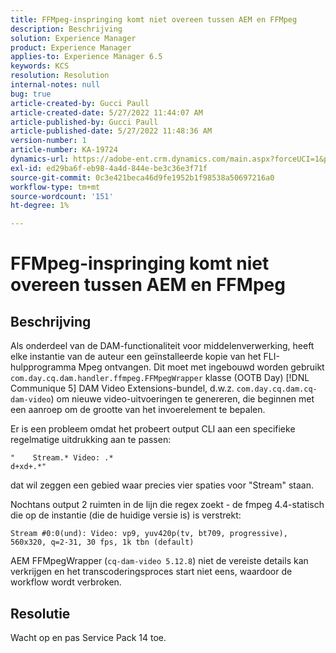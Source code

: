 ```yaml
---
title: FFMpeg-inspringing komt niet overeen tussen AEM en FFMpeg
description: Beschrijving
solution: Experience Manager
product: Experience Manager
applies-to: Experience Manager 6.5
keywords: KCS
resolution: Resolution
internal-notes: null
bug: true
article-created-by: Gucci Paull
article-created-date: 5/27/2022 11:44:07 AM
article-published-by: Gucci Paull
article-published-date: 5/27/2022 11:48:36 AM
version-number: 1
article-number: KA-19724
dynamics-url: https://adobe-ent.crm.dynamics.com/main.aspx?forceUCI=1&pagetype=entityrecord&etn=knowledgearticle&id=5746af4e-b2dd-ec11-a7b6-0022480b05aa
exl-id: ed29ba6f-eb98-4a4d-844e-be3c36e3f71f
source-git-commit: 0c3e421beca46d9fe1952b1f98538a50697216a0
workflow-type: tm+mt
source-wordcount: '151'
ht-degree: 1%

---
```


# FFMpeg-inspringing komt niet overeen tussen AEM en FFMpeg

## Beschrijving


Als onderdeel van de DAM-functionaliteit voor middelenverwerking, heeft elke instantie van de auteur een geïnstalleerde kopie van het FLI-hulpprogramma Mpeg ontvangen. Dit moet met ingebouwd worden gebruikt `com.day.cq.dam.handler.ffmpeg.FFMpegWrapper` klasse (OOTB Day) [!DNL Communique 5] DAM Video Extensions-bundel, d.w.z. `com.day.cq.dam.cq-dam-video`) om nieuwe video-uitvoeringen te genereren, die beginnen met een aanroep om de grootte van het invoerelement te bepalen.

Er is een probleem omdat het probeert output CLI aan een specifieke regelmatige uitdrukking aan te passen:




```
"    Stream.* Video: .*
d+xd+.*"
```


dat wil zeggen een gebied waar precies vier spaties voor &quot;Stream&quot; staan.

Nochtans output 2 ruimten in de lijn die regex zoekt - de fmpeg 4.4-statisch die op de instantie (die de huidige versie is) is verstrekt:

`Stream #0:0(und): Video: vp9, yuv420p(tv, bt709, progressive), 560x320, q=2-31, 30 fps, 1k tbn (default)`

AEM FFMpegWrapper (`cq-dam-video 5.12.8`) niet de vereiste details kan verkrijgen en het transcoderingsproces start niet eens, waardoor de workflow wordt verbroken.


## Resolutie


Wacht op en pas Service Pack 14 toe.
